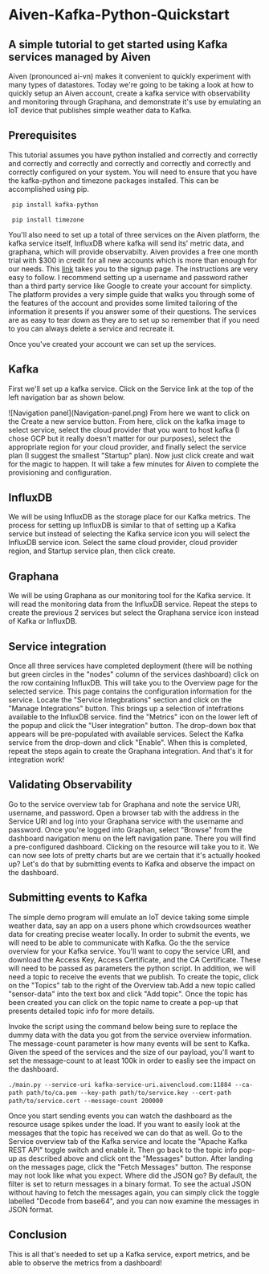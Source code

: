  # Aiven-Kafka-Python-Quickstart
## A simple tutorial to get started using Kafka services managed by Aiven 
Aiven (pronounced ai-vn) makes it convenient to quickly experiment with many types of datastores.
Today we're going to be taking a look at how to quickly setup an Aiven account, create a kafka service with observability and monitoring through Graphana, and demonstrate it's use by emulating an IoT device that publishes simple weather data to Kafka.

## Prerequisites
This tutorial assumes you have python installed and correctly and correctly and correctly and correctly and correctly and correctly and correctly and correctly configured on your system.
You will need to ensure that you have the kafka-python and timezone packages installed. This can be accomplished using pip.
``` 
 pip install kafka-python 
 ```
``` 
 pip install timezone
 ```
You'll also need to set up a total of three services on the Aiven platform, the kafka service itself, InfluxDB where kafka will send its' metric data, and graphana, which will provide observabilty. Aiven provides a free one month trial with $300 in credit for all new accounts which is more than enough for our needs. This [link](https://console.aiven.io/signup/email) takes you to the signup page. The instructions are very easy to follow.  I recommend setting up a username and password rather than a third party service like Google to create your account for simplicty. The platform provides a very simple guide that walks you through some of the features of the account and provides some limited tailoring of the information it presents if you answer some of their questions.  The services are as easy to tear down as they are to set up so remember that if you need to you can always delete a service and recreate it.

Once you've created your account we can set up the services.

## Kafka
<p>First we'll set up a kafka service. Click on the Service link at the top of the left navigation bar as shown below.</p>
![Navigation panel](Navigation-panel.png)
From here we want to click on the Create a new service button.
From here, click on the kafka image to select service, select the cloud provider that you want to host kafka (I chose GCP but it really doesn't matter for our purposes), select the appropriate region for your cloud provider, and finally select the service plan (I suggest the smallest "Startup" plan). Now just click create and wait for the magic to happen. It will take a few minutes for Aiven to complete the provisioning and configuration.

## InfluxDB
We will be using InfluxDB as the storage place for our Kafka metrics.  The process for setting up InfluxDB is similar to that of setting up a Kafka service but instead of selecting the Kafka service icon you will select the InfluxDB service icon. Select the same cloud provider, cloud provider region, and Startup service plan, then click create.

## Graphana
We will be using Graphana as our monitoring tool for the Kafka service. It will read the monitoring data from the InfluxDB service.  Repeat the steps to create the previous 2 services but select the Graphana service icon instead of Kafka or InfluxDB.

## Service integration
Once all three services have completed deployment (there will be nothing but green circles in the "nodes" column of the services dashboard) click on the row containing InfluxDB. This will take you to the Overview page for the selected service. This page contains the configuration information for the service. Locate the "Service Integbrations" section and click on the "Manage Integrations" button. This brings up a selection of intefrations available to the InfluxDB service. find the "Metrics" icon on the lower left of the popup and click the "User integration" button. The drop-down box that appears will be pre-populated with available services. Select the Kafka service from the drop-down and click "Enable". When this is completed, repeat the steps again to create the Graphana integration. And that's it for integration work!

## Validating Observability
Go to the service overview tab for Graphana and note the service URI, username, and password.  Open a browser tab with the address in the Service URI and log into your Graphana service with the username and password. Once you're logged into Graphan, select "Browse" from the dashboard navigation menu on the left navigation pane. There you will find a pre-configured dashboard. Clicking on the resource will take you to it. We can now see lots of pretty charts but are we certain that it's actually hooked up? Let's do that by submitting events to Kafka and observe the impact on the dashboard.

## Submitting events to Kafka
The simple demo program will emulate an IoT device taking some simple weather data, say an app on a users phone which crowdsources weather data for creating precise weater locally.
In order to submit the events, we will need to be able to communicate with Kafka.  Go the the service overview for your Kafka service.  You'll want to copy the service URI, and download the Access Key, Access Certificate, and the CA Certificate. These will need to be passed as parameters the python script. In addition, we will need a topic to receive the events that we publish. To create the topic, click on the "Topics" tab to the right of the Overview tab.Add a new topic called "sensor-data" into the text box and click "Add topic". Once the topic has been created you can click on the topic name to create a pop-up that presents detailed topic info for more details.

Invoke the script using the command below being sure to replace the dummy data with the data you got from the service overview information. The message-count parameter is how many events will be sent to Kafka. Given the speed of the services and the size of our payload, you'll want to set the message-count to at least 100k in order to easliy see the impact on the dashboard.
```
./main.py --service-uri kafka-service-uri.aivencloud.com:11884 --ca-path path/to/ca.pem --key-path path/to/service.key --cert-path path/to/service.cert --message-count 200000
```
Once you start sending events you can watch the dashboard as the resource usage spikes under the load.
If you want to easily look at the messages that the topic has received we can do that as well. Go to the Service overview tab of the Kafka service and locate the "Apache Kafka REST API" toggle switch and enable it. Then go back to the topic info pop-up as described above and click ont the "Messages" button. After landing on the messages page, click the "Fetch Messages" button.  The response may not look like what you expect.  Where did the JSON go? By default, the filter is set to return messages in a binary format. To see the actual JSON without having to fetch the messages again, you can simply click the toggle labelled "Decode from base64", and you can now examine the messages in JSON format.

## Conclusion
This is all that's needed to set up a Kafka service, export metrics, and be able to observe the metrics from a dashboard!
